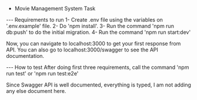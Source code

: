 - Movie Management System Task

--- Requirements to run
1- Create .env file using the variables on '.env.example' file.
2- Do 'npm install'.
3- Run the command 'npm run db:push' to do the initial migration.
4- Run the command 'npm run start:dev'

Now, you can navigate to localhost:3000 to get your first response from API. You can also go to localhost:3000/swagger to see the API documentation.

--- How to test
After doing first three requirements, call the command 'npm run test' or 'npm run test:e2e'

Since Swagger API is well documented, everything is typed, I am not adding any else document here.
